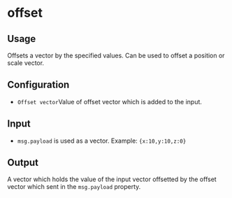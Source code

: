# offset

## Usage

Offsets a vector by the specified values.
Can be used to offset a position or scale vector.

## Configuration

- `Offset vector`Value of offset vector which is added to the input.

## Input

- `msg.payload` is used as a vector. Example: `{x:10,y:10,z:0}`

## Output

A vector which holds the value of the input vector offsetted by the offset vector which sent in the `msg.payload` property.
